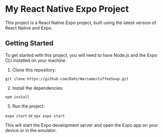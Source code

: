 # My React Native Expo Project

This project is a React Native Expo project, built using the latest version of React Native and Expo.

## Getting Started

To get started with this project, you will need to have Node.js and the Expo CLI installed on your machine.

1. Clone this repository:
```
git clone https://github.com/DahirWarsame/CoffeeSoup.git
```


2. Install the dependencies:

```
npm install
```

3. Run the project:

``` expo start ```
or
``` npx expo start ```

This will start the Expo development server and open the Expo app on your device or in the emulator.
